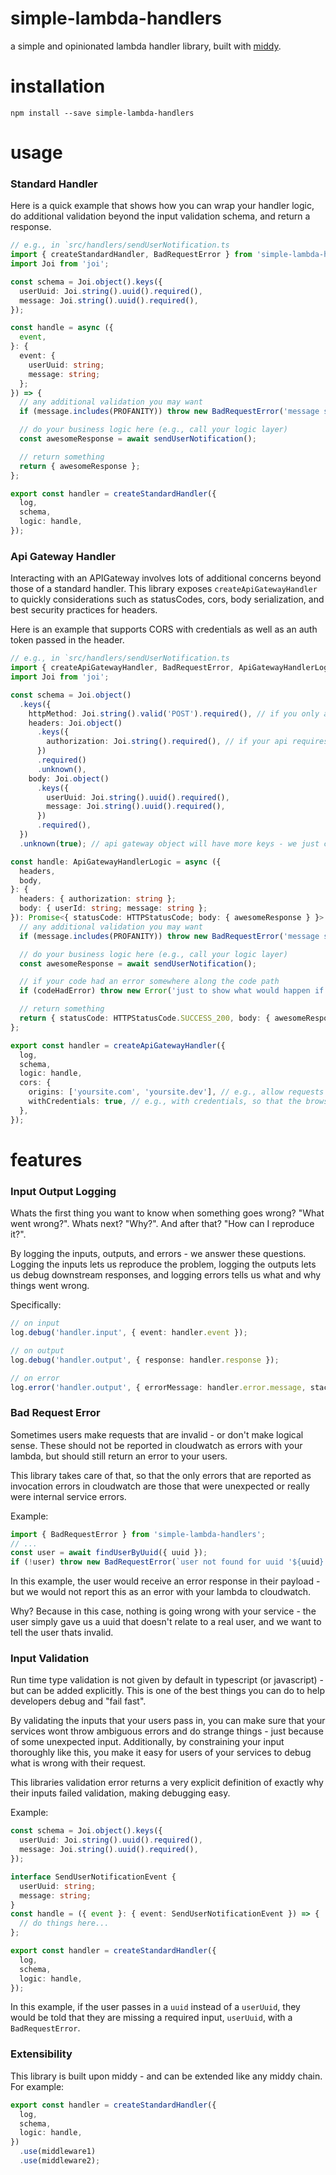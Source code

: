 # simple-lambda-handlers

a simple and opinionated lambda handler library, built with [middy](https://github.com/middyjs/middy).

# installation

```
npm install --save simple-lambda-handlers
```

# usage

### Standard Handler

Here is a quick example that shows how you can wrap your handler logic, do additional validation beyond the input validation schema, and return a response.

```ts
// e.g., in `src/handlers/sendUserNotification.ts
import { createStandardHandler, BadRequestError } from 'simple-lambda-handlers';
import Joi from 'joi';

const schema = Joi.object().keys({
  userUuid: Joi.string().uuid().required(),
  message: Joi.string().uuid().required(),
});

const handle = async ({
  event,
}: {
  event: {
    userUuid: string;
    message: string;
  };
}) => {
  // any additional validation you may want
  if (message.includes(PROFANITY)) throw new BadRequestError('message should not include profanity'); // wont show up as cloudwatch error, but will return user an error, since `instanceof BadRequestError`

  // do your business logic here (e.g., call your logic layer)
  const awesomeResponse = await sendUserNotification();

  // return something
  return { awesomeResponse };
};

export const handler = createStandardHandler({
  log,
  schema,
  logic: handle,
});
```

### Api Gateway Handler

Interacting with an APIGateway involves lots of additional concerns beyond those of a standard handler. This library exposes `createApiGatewayHandler` to quickly considerations such as statusCodes, cors, body serialization, and best security practices for headers.

Here is an example that supports CORS with credentials as well as an auth token passed in the header.

```ts
// e.g., in `src/handlers/sendUserNotification.ts
import { createApiGatewayHandler, BadRequestError, ApiGatewayHandlerLogic, HTTPStatusCode } from 'simple-lambda-handlers';
import Joi from 'joi';

const schema = Joi.object()
  .keys({
    httpMethod: Joi.string().valid('POST').required(), // if you only allow certain http methods, you can enforce that here
    headers: Joi.object()
      .keys({
        authorization: Joi.string().required(), // if your api requires an auth token, you can enforce that its sent here
      })
      .required()
      .unknown(),
    body: Joi.object()
      .keys({
        userUuid: Joi.string().uuid().required(),
        message: Joi.string().uuid().required(),
      })
      .required(),
  })
  .unknown(true); // api gateway object will have more keys - we just care about the ones above in this example

const handle: ApiGatewayHandlerLogic = async ({
  headers,
  body,
}: {
  headers: { authorization: string };
  body: { userId: string; message: string };
}): Promise<{ statusCode: HTTPStatusCode; body: { awesomeResponse } }> => {
  // any additional validation you may want
  if (message.includes(PROFANITY)) throw new BadRequestError('message should not include profanity'); // will result in a `{ statusCode: 400, body: { errorMessage: 'message should not include profanity' } }` response and wont showup in cloudwatch as an error, since `instanceof BadRequestError`

  // do your business logic here (e.g., call your logic layer)
  const awesomeResponse = await sendUserNotification();

  // if your code had an error somewhere along the code path
  if (codeHadError) throw new Error('just to show what would happen if there is an internal service error'); // will result in a `{ statusCode: 500 }` response, without any details of the error, to ensure no secrets are leaked in unexpected error stacks

  // return something
  return { statusCode: HTTPStatusCode.SUCCESS_200, body: { awesomeResponse } };
};

export const handler = createApiGatewayHandler({
  log,
  schema,
  logic: handle,
  cors: {
    origins: ['yoursite.com', 'yoursite.dev'], // e.g., allow requests only from these two domains
    withCredentials: true, // e.g., with credentials, so that the browser will send cookies
  },
});
```

# features

### Input Output Logging

Whats the first thing you want to know when something goes wrong? "What went wrong?". Whats next? "Why?". And after that? "How can I reproduce it?".

By logging the inputs, outputs, and errors - we answer these questions. Logging the inputs lets us reproduce the problem, logging the outputs lets us debug downstream responses, and logging errors tells us what and why things went wrong.

Specifically:

```ts
// on input
log.debug('handler.input', { event: handler.event });

// on output
log.debug('handler.output', { response: handler.response });

// on error
log.error('handler.output', { errorMessage: handler.error.message, stackTrace: handler.error.stack });
```

### Bad Request Error

Sometimes users make requests that are invalid - or don't make logical sense. These should not be reported in cloudwatch as errors with your lambda, but should still return an error to your users.

This library takes care of that, so that the only errors that are reported as invocation errors in cloudwatch are those that were unexpected or really were internal service errors.

Example:

```ts
import { BadRequestError } from 'simple-lambda-handlers';
// ...
const user = await findUserByUuid({ uuid });
if (!user) throw new BadRequestError(`user not found for uuid '${uuid}'`);
```

In this example, the user would receive an error response in their payload - but we would not report this as an error with your lambda to cloudwatch.

Why? Because in this case, nothing is going wrong with your service - the user simply gave us a uuid that doesn't relate to a real user, and we want to tell the user thats invalid.

### Input Validation

Run time type validation is not given by default in typescript (or javascript) - but can be added explicitly. This is one of the best things you can do to help developers debug and "fail fast".

By validating the inputs that your users pass in, you can make sure that your services wont throw ambiguous errors and do strange things - just because of some unexpected input. Additionally, by constraining your input thoroughly like this, you make it easy for users of your services to debug what is wrong with their request.

This libraries validation error returns a very explicit definition of exactly why their inputs failed validation, making debugging easy.

Example:

```ts
const schema = Joi.object().keys({
  userUuid: Joi.string().uuid().required(),
  message: Joi.string().uuid().required(),
});

interface SendUserNotificationEvent {
  userUuid: string;
  message: string;
}
const handle = ({ event }: { event: SendUserNotificationEvent }) => {
  // do things here...
};

export const handler = createStandardHandler({
  log,
  schema,
  logic: handle,
});
```

In this example, if the user passes in a `uuid` instead of a `userUuid`, they would be told that they are missing a required input, `userUuid`, with a `BadRequestError`.

### Extensibility

This library is built upon middy - and can be extended like any middy chain. For example:

```ts
export const handler = createStandardHandler({
  log,
  schema,
  logic: handle,
})
  .use(middleware1)
  .use(middleware2);
```

